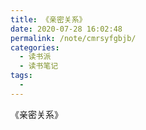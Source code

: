 ```yaml
---
title: 《亲密关系》
date: 2020-07-28 16:02:48
permalink: /note/cmrsyfgbjb/
categories: 
  - 读书派
  - 读书笔记
tags: 
  - 
---
```


《亲密关系》